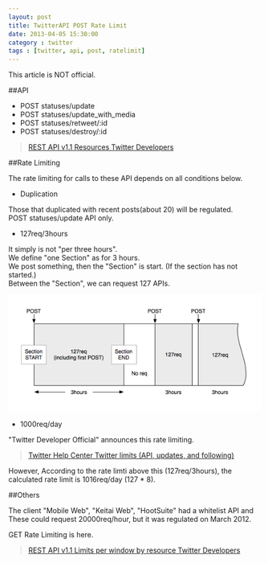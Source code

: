 ```yaml
---
layout: post
title: TwitterAPI POST Rate Limit
date: 2013-04-05 15:30:00
category : twitter
tags : [twitter, api, post, ratelimit]
---
```


This article is NOT official.

##API

* POST statuses/update
* POST statuses/update_with_media
* POST statuses/retweet/:id
* POST statuses/destroy/:id

> [REST API v1.1 Resources   Twitter Developers](https://dev.twitter.com/docs/api/1.1 "REST API v1.1 Resources   Twitter Developers")

##Rate Limiting

The rate limiting for calls to these API depends on all conditions below.

* Duplication

Those that duplicated with recent posts(about 20) will be regulated.  
POST statuses/update API only.

* 127req/3hours

It simply is not "per three hours".  
We define "one Section" as for 3 hours.  
We post something, then the "Section" is start. (If the section has not started.)  
Between the "Section", we can request 127 APIs.

<img src="/img/2013-04-05-twitterapi_post_rate_limit.png" />

* 1000req/day

"Twitter Developer Official" announces this rate limiting.

> [Twitter Help Center   Twitter limits (API, updates, and following)](https://support.twitter.com/articles/15364-twitter-limits-api-updates-and-following "Twitter Help Center   Twitter limits (API, updates, and following)")

However, According to the rate limti above this (127req/3hours), the calculated rate limit is 1016req/day (127 * 8).

##Others

The client "Mobile Web", "Keitai Web", "HootSuite" had a whitelist API and These could request 20000req/hour, but it was regulated on March 2012.

GET Rate Limiting is here.

> [REST API v1.1 Limits per window by resource   Twitter Developers](https://dev.twitter.com/docs/rate-limiting/1.1/limits "REST API v1.1 Limits per window by resource   Twitter Developers")